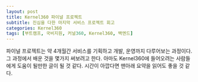 ```yaml
---
layout: post
title: Kernel360 파이널 프로젝트
subtitle: 진심을 다한 마지막 서비스 프로젝트 회고
categories: Kernel360
tags: [부트캠프, 국비지원, 커널360, Kernel360, 백엔드]
---
```


파이널 프로젝트는 약 4개월간 서비스를 기획하고 개발, 운영까지 다루어보는 과정이다. 그 과정에서 배운 것을 몇가지 써보려고 한다. 아마도 Kernel360에 들어오려는 사람들에게 도움이 될만한 글이 될 것 같다. 시간이 아깝다면 맨아래 요약을 읽어도 좋을 것 같다.
